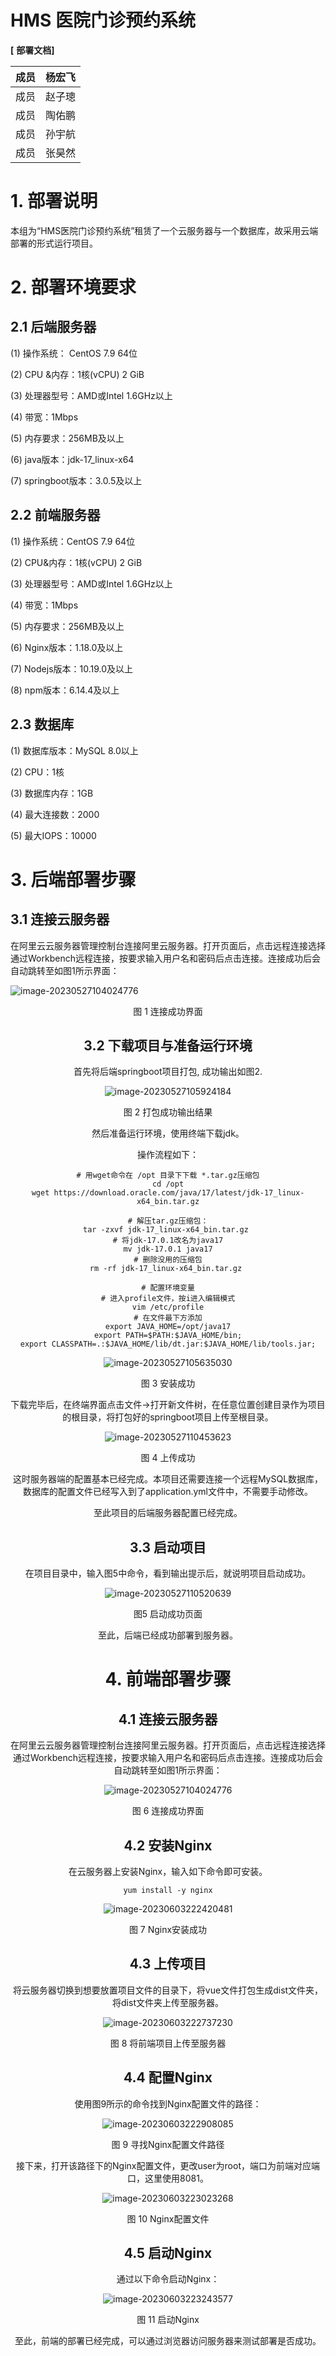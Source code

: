 #  **HMS** **医院门诊预约系统**

 

**[** **部署文档]**

 

| 成员 | 杨宏飞 |
| ---- | ------ |
| 成员 | 赵子璁 |
| 成员 | 陶佑鹏 |
| 成员 | 孙宇航 |
| 成员 | 张昊然 |

 

 

 

 

 

 

 

 





# 1. 部署说明

本组为“HMS医院门诊预约系统”租赁了一个云服务器与一个数据库，故采用云端部署的形式运行项目。

# 2. 部署环境要求

## 2.1 后端服务器

(1) 操作系统： CentOS 7.9 64位

(2) CPU &内存：1核(vCPU) 2 GiB

(3) 处理器型号：AMD或Intel 1.6GHz以上

(4) 带宽：1Mbps

(5) 内存要求：256MB及以上

(6) java版本：jdk-17_linux-x64

(7) springboot版本：3.0.5及以上

## 2.2 前端服务器

(1) 操作系统：CentOS 7.9 64位

(2) CPU&内存：1核(vCPU) 2 GiB

(3) 处理器型号：AMD或Intel 1.6GHz以上

(4) 带宽：1Mbps

(5) 内存要求：256MB及以上

(6) Nginx版本：1.18.0及以上

(7) Nodejs版本：10.19.0及以上

(8) npm版本：6.14.4及以上



 

## 2.3 数据库

(1) 数据库版本：MySQL 8.0以上

(2) CPU：1核

(3) 数据库内存：1GB

(4) 最大连接数：2000

(5) 最大IOPS：10000

# 3. 后端部署步骤

## 3.1 连接云服务器

在阿里云云服务器管理控制台连接阿里云服务器。打开页面后，点击远程连接选择通过Workbench远程连接，按要求输入用户名和密码后点击连接。连接成功后会自动跳转至如图1所示界面：

![image-20230527104024776](img/image-20230527104024776.png)

<center>图 1 连接成功界面



## 3.2 下载项目与准备运行环境

首先将后端springboot项目打包, 成功输出如图2.

![image-20230527105924184](img/image-20230527105924184.png)

<center>图 2 打包成功输出结果

然后准备运行环境，使用终端下载jdk。

操作流程如下：

```shell
# 用wget命令在 /opt 目录下下载 *.tar.gz压缩包
cd /opt
wget https://download.oracle.com/java/17/latest/jdk-17_linux-x64_bin.tar.gz

# 解压tar.gz压缩包：
tar -zxvf jdk-17_linux-x64_bin.tar.gz 
# 将jdk-17.0.1改名为java17
mv jdk-17.0.1 java17
# 删除没用的压缩包
rm -rf jdk-17_linux-x64_bin.tar.gz 

# 配置环境变量
# 进入profile文件，按i进入编辑模式
vim /etc/profile
# 在文件最下方添加
export JAVA_HOME=/opt/java17
export PATH=$PATH:$JAVA_HOME/bin;
export CLASSPATH=.:$JAVA_HOME/lib/dt.jar:$JAVA_HOME/lib/tools.jar;
```



![image-20230527105635030](img/image-20230527105635030.png)

<center>图 3 安装成功

下载完毕后，在终端界面点击文件->打开新文件树，在任意位置创建目录作为项目的根目录，将打包好的springboot项目上传至根目录。

![image-20230527110453623](img/image-20230527110453623.png)

<center>图 4 上传成功

这时服务器端的配置基本已经完成。本项目还需要连接一个远程MySQL数据库，数据库的配置文件已经写入到了application.yml文件中，不需要手动修改。

至此项目的后端服务器配置已经完成。

## 3.3 启动项目

在项目目录中，输入图5中命令，看到输出提示后，就说明项目启动成功。

![image-20230527110520639](img/image-20230527110520639.png)

<center>图5 启动成功页面

至此，后端已经成功部署到服务器。



# 4. 前端部署步骤

## 4.1 连接云服务器

在阿里云云服务器管理控制台连接阿里云服务器。打开页面后，点击远程连接选择通过Workbench远程连接，按要求输入用户名和密码后点击连接。连接成功后会自动跳转至如图1所示界面：

![image-20230527104024776](img/image-20230527104024776.png)

<center>图 6 连接成功界面

## 4.2 安装Nginx

在云服务器上安装Nginx，输入如下命令即可安装。

```shell
yum install -y nginx
```

![image-20230603222420481](img/image-20230603222420481.png)

<center>图 7 Nginx安装成功

## 4.3 上传项目

将云服务器切换到想要放置项目文件的目录下，将vue文件打包生成dist文件夹，将dist文件夹上传至服务器。

![image-20230603222737230](img/image-20230603222737230.png)

<center>图 8 将前端项目上传至服务器

## 4.4 配置Nginx

使用图9所示的命令找到Nginx配置文件的路径：

![image-20230603222908085](img/image-20230603222908085.png)

<center>图 9 寻找Nginx配置文件路径

接下来，打开该路径下的Nginx配置文件，更改user为root，端口为前端对应端口，这里使用8081。

![image-20230603223023268](img/image-20230603223023268.png)

<center>图 10 Nginx配置文件

## 4.5 启动Nginx

通过以下命令启动Nginx：

![image-20230603223243577](img/image-20230603223243577.png)

<center>图 11 启动Nginx

至此，前端的部署已经完成，可以通过浏览器访问服务器来测试部署是否成功。